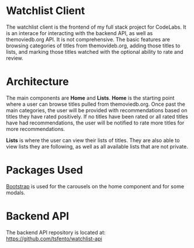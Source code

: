 # Watchlist Client

The watchlist client is the frontend of my full stack project for CodeLabs. It is an interace for interacting with the backend API, as well as themoviedb.org API. It is not comprehensive. The basic features are browsing categories of titles from themovideb.org, adding those titles to lists, and marking those titles watched with the optional ability to rate and review.


# Architecture

The main components are **Home** and **Lists**. **Home** is the starting point where a user can browse titles pulled from themoviedb.org. Once past the main categories, the user will be provided with recommendations based on titles they have rated positively. If no titles have been rated or all rated titles have had recommendations, the user will be notified to rate more titles for more recommendations.

**Lists** is where the user can view their lists of titles. They are also able to view lists they are following, as well as all available lists that are not private.

# Packages Used

[Bootstrap](https://getbootstrap.com/) is used for the carousels on the home component and for some modals.

# Backend API

The backend API repository is located at: https://github.com/tsfento/watchlist-api
